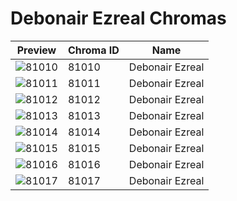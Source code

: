 # Debonair Ezreal Chromas



| Preview | Chroma ID | Name |
|---------|-----------|------|
| ![81010](https://raw.communitydragon.org/latest/plugins/rcp-be-lol-game-data/global/default/v1/champion-chroma-images/81/81010.png) | 81010 | Debonair Ezreal |
| ![81011](https://raw.communitydragon.org/latest/plugins/rcp-be-lol-game-data/global/default/v1/champion-chroma-images/81/81011.png) | 81011 | Debonair Ezreal |
| ![81012](https://raw.communitydragon.org/latest/plugins/rcp-be-lol-game-data/global/default/v1/champion-chroma-images/81/81012.png) | 81012 | Debonair Ezreal |
| ![81013](https://raw.communitydragon.org/latest/plugins/rcp-be-lol-game-data/global/default/v1/champion-chroma-images/81/81013.png) | 81013 | Debonair Ezreal |
| ![81014](https://raw.communitydragon.org/latest/plugins/rcp-be-lol-game-data/global/default/v1/champion-chroma-images/81/81014.png) | 81014 | Debonair Ezreal |
| ![81015](https://raw.communitydragon.org/latest/plugins/rcp-be-lol-game-data/global/default/v1/champion-chroma-images/81/81015.png) | 81015 | Debonair Ezreal |
| ![81016](https://raw.communitydragon.org/latest/plugins/rcp-be-lol-game-data/global/default/v1/champion-chroma-images/81/81016.png) | 81016 | Debonair Ezreal |
| ![81017](https://raw.communitydragon.org/latest/plugins/rcp-be-lol-game-data/global/default/v1/champion-chroma-images/81/81017.png) | 81017 | Debonair Ezreal |